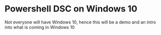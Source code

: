# Powershell DSC on Windows 10

Not everyone will have Windows 10, hence this will be a demo and an intro into what is coming in Windows 10